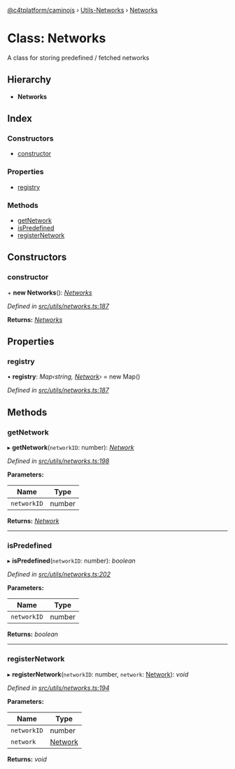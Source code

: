 [@c4tplatform/caminojs](../api.md) › [Utils-Networks](../modules/utils_networks.md) › [Networks](utils_networks.networks.md)

# Class: Networks

A class for storing predefined / fetched networks

## Hierarchy

* **Networks**

## Index

### Constructors

* [constructor](utils_networks.networks.md#constructor)

### Properties

* [registry](utils_networks.networks.md#registry)

### Methods

* [getNetwork](utils_networks.networks.md#getnetwork)
* [isPredefined](utils_networks.networks.md#ispredefined)
* [registerNetwork](utils_networks.networks.md#registernetwork)

## Constructors

###  constructor

\+ **new Networks**(): *[Networks](utils_networks.networks.md)*

*Defined in [src/utils/networks.ts:187](https://github.com/chain4travel/caminojs/blob/ac57b5af/src/utils/networks.ts#L187)*

**Returns:** *[Networks](utils_networks.networks.md)*

## Properties

###  registry

• **registry**: *Map‹string, [Network](../interfaces/utils_networks.network.md)›* = new Map()

*Defined in [src/utils/networks.ts:187](https://github.com/chain4travel/caminojs/blob/ac57b5af/src/utils/networks.ts#L187)*

## Methods

###  getNetwork

▸ **getNetwork**(`networkID`: number): *[Network](../interfaces/utils_networks.network.md)*

*Defined in [src/utils/networks.ts:198](https://github.com/chain4travel/caminojs/blob/ac57b5af/src/utils/networks.ts#L198)*

**Parameters:**

Name | Type |
------ | ------ |
`networkID` | number |

**Returns:** *[Network](../interfaces/utils_networks.network.md)*

___

###  isPredefined

▸ **isPredefined**(`networkID`: number): *boolean*

*Defined in [src/utils/networks.ts:202](https://github.com/chain4travel/caminojs/blob/ac57b5af/src/utils/networks.ts#L202)*

**Parameters:**

Name | Type |
------ | ------ |
`networkID` | number |

**Returns:** *boolean*

___

###  registerNetwork

▸ **registerNetwork**(`networkID`: number, `network`: [Network](../interfaces/utils_networks.network.md)): *void*

*Defined in [src/utils/networks.ts:194](https://github.com/chain4travel/caminojs/blob/ac57b5af/src/utils/networks.ts#L194)*

**Parameters:**

Name | Type |
------ | ------ |
`networkID` | number |
`network` | [Network](../interfaces/utils_networks.network.md) |

**Returns:** *void*
